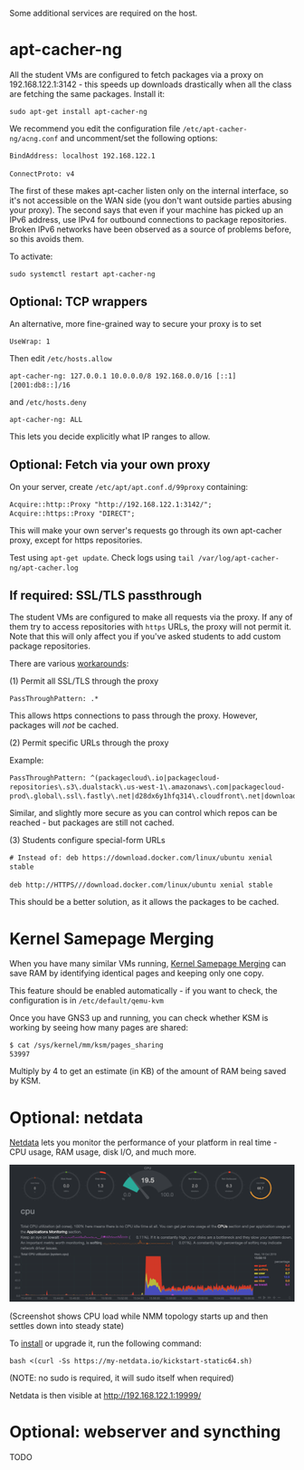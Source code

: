
Some additional services are required on the host.

# apt-cacher-ng

All the student VMs are configured to fetch packages via a proxy on
192.168.122.1:3142 - this speeds up downloads drastically when all the class
are fetching the same packages.  Install it:

```
sudo apt-get install apt-cacher-ng
```

We recommend you edit the configuration file `/etc/apt-cacher-ng/acng.conf`
and uncomment/set the following options:

```
BindAddress: localhost 192.168.122.1

ConnectProto: v4
```

The first of these makes apt-cacher listen only on the internal interface,
so it's not accessible on the WAN side (you don't want outside parties
abusing your proxy).  The second says that even if your machine has picked
up an IPv6 address, use IPv4 for outbound connections to package
repositories.  Broken IPv6 networks have been observed as a source of
problems before, so this avoids them.

To activate:

```
sudo systemctl restart apt-cacher-ng
```

## Optional: TCP wrappers

An alternative, more fine-grained way to secure your proxy is to set

```
UseWrap: 1
```

Then edit `/etc/hosts.allow`

```
apt-cacher-ng: 127.0.0.1 10.0.0.0/8 192.168.0.0/16 [::1] [2001:db8::]/16
```

and `/etc/hosts.deny`

```
apt-cacher-ng: ALL
```

This lets you decide explicitly what IP ranges to allow.

## Optional: Fetch via your own proxy

On your server, create `/etc/apt/apt.conf.d/99proxy` containing:

```
Acquire::http::Proxy "http://192.168.122.1:3142/";
Acquire::https::Proxy "DIRECT";
```

This will make your own server's requests go through its own apt-cacher
proxy, except for https repositories.

Test using `apt-get update`.  Check logs using
`tail /var/log/apt-cacher-ng/apt-cacher.log`

## If required: SSL/TLS passthrough

The student VMs are configured to make all requests via the proxy.  If any
of them try to access repositories with `https` URLs, the proxy will not
permit it.  Note that this will only affect you if you've asked students to
add custom package repositories.

There are various [workarounds](https://blog.packagecloud.io/eng/2015/05/05/using-apt-cacher-ng-with-ssl-tls/#caching-objects):

(1) Permit all SSL/TLS through the proxy

```
PassThroughPattern: .*
```

This allows https connections to pass through the proxy.  However,
packages will *not* be cached.

(2) Permit specific URLs through the proxy
    
Example:

```
PassThroughPattern: ^(packagecloud\.io|packagecloud-repositories\.s3\.dualstack\.us-west-1\.amazonaws\.com|packagecloud-prod\.global\.ssl\.fastly\.net|d28dx6y1hfq314\.cloudfront\.net|download\.docker\.com|packages\.grafana\.com|changelogs\.ubuntu\.com|packages\.fluentbit\.io):443$`
```

Similar, and slightly more secure as you can control which repos can be
reached - but packages are still not cached.

(3) Students configure special-form URLs
    
```
# Instead of: deb https://download.docker.com/linux/ubuntu xenial stable

deb http://HTTPS///download.docker.com/linux/ubuntu xenial stable
```

This should be a better solution, as it allows the packages to be cached.

# Kernel Samepage Merging

When you have many similar VMs running, [Kernel Samepage
Merging](https://www.linux-kvm.org/page/KSM) can save RAM by identifying
identical pages and keeping only one copy.

This feature should be enabled automatically - if you want to check, the
configuration is in `/etc/default/qemu-kvm`

Once you have GNS3 up and running, you can check whether KSM is working by
seeing how many pages are shared:

```
$ cat /sys/kernel/mm/ksm/pages_sharing
53997
```

Multiply by 4 to get an estimate (in KB) of the amount of RAM being saved by
KSM.

# Optional: netdata

[Netdata](https://github.com/netdata/netdata) lets you monitor the
performance of your platform in real time - CPU usage, RAM usage, disk I/O,
and much more.

![Netdata CPU overview](netdata-cpu.png)

(Screenshot shows CPU load while NMM topology starts up and then settles
down into steady state)

To [install](https://github.com/netdata/netdata/tree/master/packaging/installer#linux-64bit-pre-built-static-binary)
or upgrade it, run the following command:

```
bash <(curl -Ss https://my-netdata.io/kickstart-static64.sh)
```

(NOTE: no sudo is required, it will sudo itself when required)

Netdata is then visible at <http://192.168.122.1:19999/>

# Optional: webserver and syncthing

TODO
